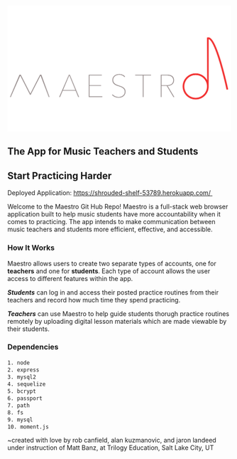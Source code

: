 ![Maestro Logo](public/images/Maestro-logo-emblem.png)

## The App for Music Teachers and Students
## Start Practicing Harder

Deployed Application: https://shrouded-shelf-53789.herokuapp.com/ 


Welcome to the Maestro Git Hub Repo! Maestro is a full-stack web browser application built to help music students have more accountability when it comes to practicing. The app intends to make communication between music teachers and students more efficient, effective, and accessible.

### How It Works
 
Maestro allows users to create two separate types of accounts, one for **teachers** and one for **students**. Each type of account allows the user access to different features within the app. 
 
***Students*** can log in and access their posted practice routines from their teachers and record how much time they spend practicing. 

***Teachers*** can use Maestro to help guide students thorugh practice routines remotely by uploading digital lesson materials which are made viewable by their students.


### Dependencies

    1. node
    2. express
    3. mysql2
    4. sequelize
    5. bcrypt
    6. passport
    7. path
    8. fs
    9. mysql
    10. moment.js



~created with love by rob canfield, alan kuzmanovic, and jaron landeed under instruction of Matt Banz, at Trilogy Education, Salt Lake City, UT

